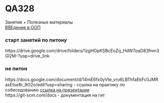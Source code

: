 # QA328
Занятия + Полезные материалы <br>
[ВВЕдение в ООП](https://anastasiyas-organization-2.gitbook.io/oop/)<br>
<h3>старт занятий по питону</h3>
https://drive.google.com/drive/folders/1zgHOpKSBcEoZq_HdW7oaD83fnm3Gl2M-?usp=drive_link 
<br>
<h3>не питон</h3>
https://docs.google.com/document/d/14mE6fx0yVte_vro6LBThfaEkFc0JMRaxEtse8r_9O2o/edit?usp=sharing - ссылка на практику по собеседованию
<a href="https://drive.google.com/drive/folders/1Q5zTiHJw7rAl2jL5ys3oqrmVlT7uq9Ec?usp=drive_link"> ссылка на презентации </a><br>
https://git-scm.com/docs - документация на гит


